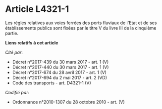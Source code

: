 # Article L4321-1

Les règles relatives aux voies ferrées des ports fluviaux de l'Etat et de ses établissements publics sont fixées par le titre
V du livre III de la cinquième partie.

**Liens relatifs à cet article**

_Cité par_:

  - Décret n°2017-439 du 30 mars 2017 - art. 1 (V)
  - Décret n°2017-440 du 30 mars 2017 - art. 1 (V)
  - Décret n°2017-674 du 28 avril 2017 - art. 1 (V)
  - Décret n°2017-694 du 2 mai 2017 - art. 2 (VD)
  - Code des transports - art. D4321-1 (V)

_Codifié par_:

  - Ordonnance n°2010-1307 du 28 octobre 2010 - art. (V)
